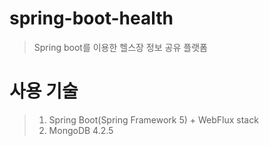 # spring-boot-health
> Spring boot를 이용한 헬스장 정보 공유 플랫폼

# 사용 기술
> 1. Spring Boot(Spring Framework 5) + WebFlux stack
> 2. MongoDB 4.2.5
